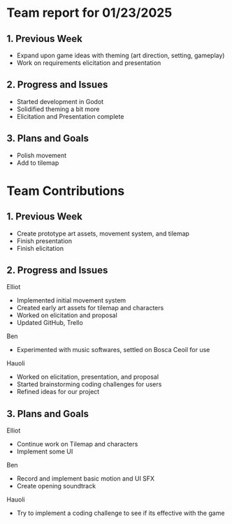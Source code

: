 # Team report for 01/23/2025

## 1. Previous Week
* Expand upon game ideas with theming (art direction, setting, gameplay)
* Work on requirements elicitation and presentation

## 2. Progress and Issues
* Started development in Godot
* Solidified theming a bit more
* Elicitation and Presentation complete
## 3. Plans and Goals
* Polish movement
* Add to tilemap


# Team Contributions

## 1. Previous Week
* Create prototype art assets, movement system, and tilemap
* Finish presentation
* Finish elicitation

## 2. Progress and Issues
Elliot
* Implemented initial movement system
* Created early art assets for tilemap and characters
* Worked on elicitation and proposal
* Updated GitHub, Trello

Ben
* Experimented with music softwares, settled on Bosca Ceoil for use

Hauoli
* Worked on elicitation, presentation, and proposal
* Started brainstorming coding challenges for users
* Refined ideas for our project 


## 3. Plans and Goals
Elliot
* Continue work on Tilemap and characters
* Implement some UI

Ben
* Record and implement basic motion and UI SFX
* Create opening soundtrack

Hauoli
* Try to implement a coding challenge to see if its effective with the game
